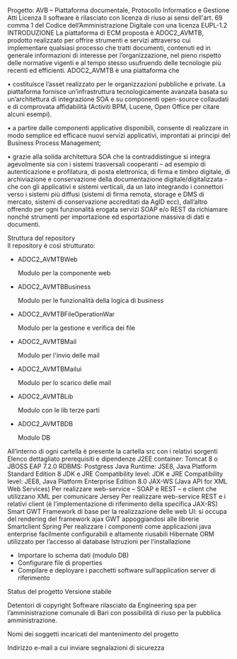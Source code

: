 ﻿Progetto:
AVB – Piattaforma documentale, Protocollo Informatico e Gestione Atti
Licenza
Il software è rilasciato con licenza di riuso ai sensi dell'art. 69 comma 1 del Codice dell’Amministrazione Digitale con una licenza EUPL-1.2
INTRODUZIONE
La piattaforma di ECM proposta è ADOC2_AVMTB, prodotto realizzato per offrire strumenti e servizi attraverso cui implementare qualsiasi processo che tratti documenti,
contenuti ed in generale informazioni di interesse per l’organizzazione, nel pieno rispetto delle normative vigenti e al tempo stesso usufruendo delle tecnologie più recenti ed efficienti.
ADOC2_AVMTB è una piattaforma che 

•	costituisce l’asset realizzato per le organizzazioni pubbliche e private. La piattaforma fornisce un’infrastruttura tecnologicamente avanzata basata su un’architettura di integrazione SOA e su componenti open-source collaudati e di comprovata affidabilità (Activiti BPM, Lucene, Open Office per citare alcuni esempi).


•	a partire dalle componenti applicative disponibili, consente di realizzare in modo semplice ed efficace nuovi servizi applicativi, improntati ai principi del Business Process Management;


•	grazie alla solida architettura SOA che la contraddistingue si integra agevolmente sia con i sistemi trasversali cooperanti – ad esempio di autenticazione e profilatura, di posta elettronica, di firma e timbro digitale, di archiviazione e conservazione della documentazione digitale/digitalizzata - che con gli applicativi e sistemi verticali, da un lato integrando i connettori verso i sistemi più diffusi (sistemi di firma remota, storage e DMS di mercato, sistemi di conservazione accreditati da AgID ecc), dall’altro offrendo per ogni funzionalità erogata servizi SOAP e/o REST da richiamare nonché strumenti per importazione ed esportazione massiva di dati e documenti.


Struttura del repository  
Il repository è così strutturato:

- ADOC2_AVMTBWeb
   
   Modulo per la componente web
- ADOC2_AVMTBBusiness
   
   Modulo per le funzionalità della logica di business
- ADOC2_AVMTBFileOperationWar
   
   Modulo per la gestione e verifica dei file
- ADOC2_AVMTBMail
   
   Modulo per l'invio delle mail
- ADOC2_AVMTBMailui
   
   Modulo per lo scarico delle mail
- ADOC2_AVMTBLib
   
   Modulo con le lib terze parti
- ADOC2_AVMTBDB
   
   Modulo DB

All’interno di ogni cartella è presente la cartella src con i relativi sorgenti
Elenco dettagliato prerequisiti e dipendenze
J2EE container:	Tomcat 8  o JBOSS EAP 7.2.0
RDBMS:	Postgress
Java Runtime:	JSE8, Java Platform Standard Edition 8
JDK e JRE Compatibility level:	JDK e JRE Compatibility level: JEE8, Java Platform Enterprise Edition 8.0
JAX-WS (Java API for XML Web Services)	Per realizzare web-service – SOAP e REST – e client che utilizzano XML per comunicare
Jersey	Per realizzare web-service REST e i relativi client (è l’implementazione di riferimento della specifica JAX-RS)
Smart GWT	Framework di base per la realizzazione delle web UI: si occupa del rendering del framework ajax GWT appoggiandosi alle librerie Smartclient
Spring	Per realizzare i componenti come applicazioni java enterprise facilmente configurabili e altamente riusabili
Hibernate	ORM utilizzato per l’accesso al database
Istruzioni per l’installazione
- Importare lo schema dati (modulo DB)
- Configurare file di properties
- Compilare e deployare i pacchetti software sull’application server di riferimento

Status del progetto
Versione stabile

Detentori di copyright
Software rilasciato da Engineering spa per l’amministrazione comunale di Bari con possibilità di riuso per la pubblica amministrazione.

Nomi dei soggetti incaricati del mantenimento del progetto

Indirizzo e-mail a cui inviare segnalazioni di sicurezza



